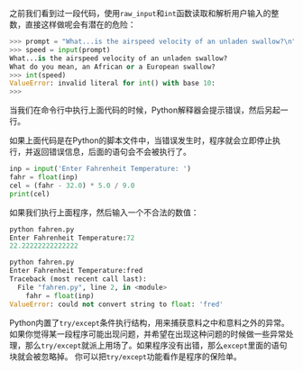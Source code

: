 之前我们看到过一段代码，使用`raw_input`和`int`函数读取和解析用户输入的整数，直接这样做呢会有潜在的危险：
```python
>>> prompt = "What...is the airspeed velocity of an unladen swallow?\n"
>>> speed = input(prompt)
What...is the airspeed velocity of an unladen swallow?
What do you mean, an African or a European swallow?
>>> int(speed)
ValueError: invalid literal for int() with base 10: 
>>>
```
当我们在命令行中执行上面代码的时候，Python解释器会提示错误，然后另起一行。

如果上面代码是在Python的脚本文件中，当错误发生时，程序就会立即停止执行，并返回错误信息，后面的语句会不会被执行了。

```python
inp = input('Enter Fahrenheit Temperature: ')
fahr = float(inp)
cel = (fahr - 32.0) * 5.0 / 9.0
print(cel)
```
如果我们执行上面程序，然后输入一个不合法的数值：
```python
python fahren.py
Enter Fahrenheit Temperature:72
22.22222222222222

python fahren.py
Enter Fahrenheit Temperature:fred
Traceback (most recent call last):
  File "fahren.py", line 2, in <module>
    fahr = float(inp)
ValueError: could not convert string to float: 'fred'
```

Python内置了`try/except`条件执行结构，用来捕获意料之中和意料之外的异常。如果你觉得某一段程序可能出现问题，并希望在出现这种问题的时候做一些异常处理，那么`try/except`就派上用场了。如果程序没有出错，那么`except`里面的语句块就会被忽略掉。
你可以把`try/except`功能看作是程序的保险单。




